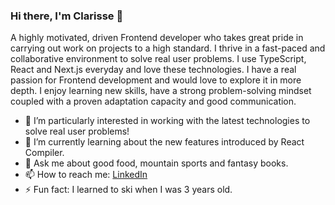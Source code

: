 ### Hi there, I'm Clarisse 👋

A highly motivated, driven Frontend developer who takes great pride in carrying out work on projects to a high standard. I thrive in a fast-paced and collaborative environment to solve real user problems. 
I use TypeScript, React and Next.js everyday and love these technologies. I have a real passion for Frontend development and would love to explore it in more depth. I enjoy learning new skills, have a strong problem-solving mindset coupled with a proven adaptation capacity and good communication. 

- 🔭 I’m particularly interested in working with the latest technologies to solve real user problems!
- 🌱 I’m currently learning about the new features introduced by React Compiler.
- 💬 Ask me about good food, mountain sports and fantasy books.
- 📫 How to reach me: [LinkedIn](https://www.linkedin.com/in/clarisse-leduc/)
- ⚡ Fun fact: I learned to ski when I was 3 years old.
